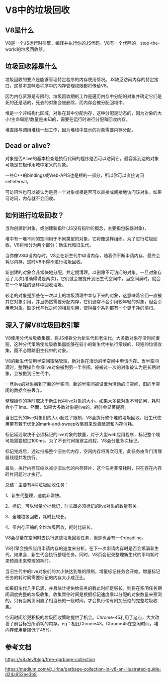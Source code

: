 # V8中的垃圾回收

## V8是什么

V8是一个JS运行时引擎，编译并执行你的JS代码。V8有一个代际的，stop-the-world的垃圾回收器。

## 垃圾回收器是什么

垃圾回收的要点是能够管理特定程序的内存使用情况。JS缺乏访问内存的特定接口，这基本意味着程序中的内存管理权限都将传给V8。

因为内存资源是有限的，垃圾回收期的工作是遍历内存中分配的对象并确定它们是死的还是活的，死去的对象会被删除，而内存会被分配回堆中。

堆是一个非结构化区域，对象在其中分配内存，这种分配是动态的，因为对象的大小/生命周期/数量是未知的，需要在运行时进行分配和回收内存。

堆直接与调用堆栈一起工作，因为堆栈中显示的对象需要内存分配。

## Dead or alive?

对象是否Alive的基本检查是执行代码的程序是否可以访问它，最容易到达的对象可能是在根作用域中定义的对象。

一些C++的bindings或Web-APIS也是根的一部分，所以你可以直接访问setInterval。

可访问性也可以被认为是另一个对象或根是否可以直接或间接地访问该对象，如果可访问，内存就不会回收。

## 如何进行垃圾回收？

当你创建新对象，或创建新指针(JS没有指针的概念，主要指包装器对象)，

堆中有一堆不同的空间用于不同类型的对象，它将像这样组织。为了进行垃圾回收，V8将堆分为两个部分：新生代和旧生代。

当你像V8申请内存时，V8会在新生代中申请内存，随着你不断申请内存，最终会耗尽内存，这时V8不得不进行垃圾回收。

新创建的对象会非常快地分配，并定期清理，以删除不可访问的对象。一旦对象存活了几次(准确得说是两次)，它们就会被提升到旧生代空间中，当空间满时，就会在一个单独的循环中回收垃圾。

较老的对象是那些在一次以上的垃圾清理中幸存下来的对象，这意味着它们一直被其它对象引用，并且仍然需要分配内存，它们通常不会引用较年轻的对象，但会引用老对象。缺少代与代之间的相互引用，使得每个系列都有一个更干净的清扫。

## 深入了解V8垃圾回收引擎

V8使用分代垃圾收集器，将JS堆拆分为新生代和老生代。大多数对象存活时间很短，这种分代策略使垃圾收集器能够在较小的新生代中执行常规的、较短的垃圾收集，而不必跟踪旧生代中的对象。

V8的新生代使用半空间策略管理，新对象在活动的半空间中申请内存。当半空间满时，整理操作会将live对象搬到另一半空间。被搬过一次的对象被认为是长期对象，会被搬到旧生代中。

一旦live的对象搬到了新的半空间，新的半空间被设置为活动的旧空间，旧的半空间的数据会被丢弃。

整理操作的耗时取决于新生代中live对象的大小。如果大多数对象不可访问，耗时会小于1ms。然而，如果大多数对象是live的，耗时会显著提高。

当旧生代的live对象们的大小超过了限制，V8会执行整个堆的垃圾回收。旧生代使用带有若干优化的mark-and-sweep收集器来改善延迟和内存消耗。

标记延迟取决于必须标记的live对象的数量，对于大型web应用程序，标记整个堆可能需要超过100ms。为了不长时间阻塞主线程，V8会分批多次标记。

标记完成后，通过扫描整个旧生代内存，空闲内存将再次可用，此任务由专门清理器线程并发执行。

最后，执行内存压缩以减少旧生代的内存碎片，这个任务非常耗时，只在存在内存碎片问题时才执行。

总结：主要有4种垃圾回收任务：

1、新生代整理，速度非常快。

2、标记，可以增量分批标记，时长跟必须标记的live对象的数量有关。

3、全堆垃圾回收，耗时比较长。

4、带内存压缩的全堆垃圾回收，耗时比较长。

V8会尽量在空闲时去执行这些垃圾回收任务，但是也会有一个deadline。

V8引擎会按照应用申请内存的速度来分析，在下一次申请内存时是否会填满新生代，如果会，新生代会执行整理任务。同时，V8页会记录整理新生代的平均耗时来预测未来整理的耗时。

当旧生代中的live对象们的大小快达到堆的限制，增量标记任务会开始。增量标记任务的耗时同需要标记的内存大小成正比。

如果旧生代几乎已满，并且估计提供给任务的截止时间足够长，则将在空闲任务期间调度完整的垃圾收集。收集暂停时间是根据标记速度乘以分配的对象数量来预测的。只有当网页闲置了相当长的一段时间，才会执行带有附加压缩的完整垃圾收集。

空闲时间给更积极的垃圾回收策略提供了机会。Chrome-45利用了这点，大大改善了前台标签所消耗的内存。eg：相比Chrome43，Chrome45在空闲时间，堆内存使用量降低了45%。

## 参考文档

https://v8.dev/blog/free-garbage-collection

https://medium.com/@_lrlna/garbage-collection-in-v8-an-illustrated-guide-d24a952ee3b8